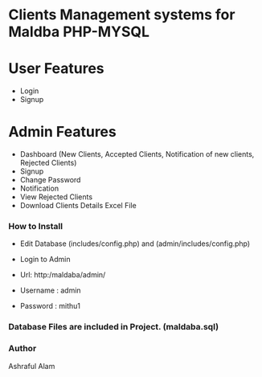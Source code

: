 # Clients Management systems for Maldba PHP-MYSQL

# User Features

* Login
* Signup

# Admin Features

* Dashboard (New Clients, Accepted Clients, Notification of new clients, Rejected Clients)
* Signup
* Change Password
* Notification
* View Rejected Clients
* Download Clients Details Excel File 

### How to Install

* Edit Database (includes/config.php) and (admin/includes/config.php)

* Login to Admin
* Url: http:/maldaba/admin/
* Username : admin
* Password : mithu1

### Database Files are included in Project. (maldaba.sql)

### Author

Ashraful Alam

